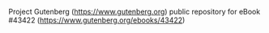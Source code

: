 Project Gutenberg (https://www.gutenberg.org) public repository for eBook #43422 (https://www.gutenberg.org/ebooks/43422)
